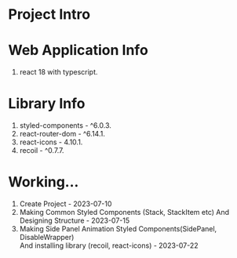 # Project Intro

# Web Application Info
1. react 18 with typescript.

# Library Info
1. styled-components - ^6.0.3.
2. react-router-dom - ^6.14.1.
3. react-icons - 4.10.1.
4. recoil - ^0.7.7.

# Working...
1. Create Project - 2023-07-10
2. Making Common Styled Components (Stack, StackItem etc) And Designing Structure - 2023-07-15
3. Making Side Panel Animation Styled Components(SidePanel, DisableWrapper) </br> And installing library (recoil, react-icons)  - 2023-07-22
